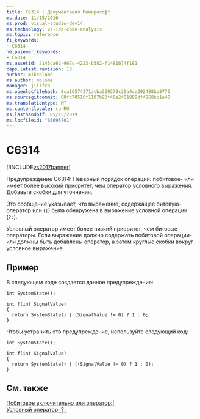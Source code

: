 ```yaml
---
title: C6314 | Документация Майкрософт
ms.date: 11/15/2016
ms.prod: visual-studio-dev14
ms.technology: vs-ide-code-analysis
ms.topic: reference
f1_keywords:
- C6314
helpviewer_keywords:
- C6314
ms.assetid: 2145ca62-967c-4223-b582-f1481b74f181
caps.latest.revision: 13
author: mikeblome
ms.author: mblome
manager: jillfra
ms.openlocfilehash: 0ca16574371acba339379c30a4ce392488bb8776
ms.sourcegitcommit: 08fc78516f1107b83f46e2401888df4868bb1e40
ms.translationtype: MT
ms.contentlocale: ru-RU
ms.lasthandoff: 05/15/2019
ms.locfileid: "65695701"
---
```

# <a name="c6314"></a>C6314
[!INCLUDE[vs2017banner](../includes/vs2017banner.md)]

Предупреждение C6314: Неверный порядок операций: побитовое- или имеет более высокий приоритет, чем оператор условного выражения. Добавьте скобки для уточнения.  
  
 Это сообщение указывает, что выражение, содержащее битовую-оператор или (`|`) была обнаружена в выражение условной операции (`?:`).  
  
 Условный оператор имеет более низкий приоритет, чем битовые операторы. Если выражение должно содержать побитовой операции- или должны быть добавлены оператор, а затем круглые скобки вокруг условное выражение.  
  
## <a name="example"></a>Пример  
 В следующем коде создается данное предупреждение:  
  
```  
int SystemState();  
  
int f(int SignalValue)  
{  
  return SystemState() | (SignalValue != 0) ? 1 : 0;  
}  
```  
  
 Чтобы устранить это предупреждение, используйте следующий код:  
  
```  
int SystemState();  
  
int f(int SignalValue)  
{  
  return SystemState() | ((SignalValue != 0) ? 1 : 0);  
}   
```  
  
## <a name="see-also"></a>См. также  
 [Побитовое включительно или оператор:&#124;](https://msdn.microsoft.com/library/4c8a6a68-d828-447d-875a-aedb4ce3aa9a)   
 [Условный оператор: ? :](https://msdn.microsoft.com/library/88643ee8-7100-4f86-880a-705ec22b6271)
